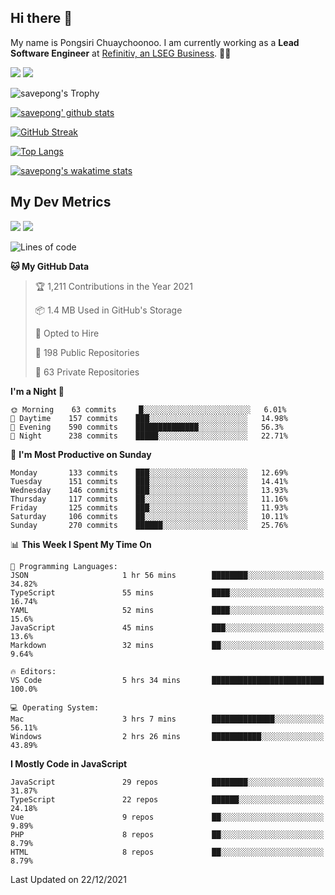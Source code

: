 ## Hi there 👋

My name is Pongsiri Chuaychoonoo. I am currently working as a **Lead Software Engineer** at [Refinitiv, an LSEG Business](https://www.refinitiv.com). 👨‍💻

[<img src="https://img.shields.io/badge/savepong.com-%230077B5.svg?&style=for-the-badge&color=81e6d9" />](https://savepong.com)
[<img src="https://img.shields.io/badge/linkedin-%230077B5.svg?&style=for-the-badge&logo=linkedin&logoColor=white" />](https://www.linkedin.com/in/savepong)

![savepong's Trophy](https://github-profile-trophy.vercel.app/?username=savepong&theme=flat&rank=SECRET,SSS,SS,S,AAA,AA,A&margin-w=15&no-bg=true&no-frame=true)

[![savepong' github stats](https://github-readme-stats.vercel.app/api?username=savepong&show_icons=true&count_private=true&theme=gotham&hide_border=true&bg_color=00000000&text_color=768390FF)](https://savepong.com/posts/stats)

[![GitHub Streak](https://github-readme-streak-stats.herokuapp.com?user=savepong&theme=gotham&hide_border=true&background=00000000&dates=768390FF)](https://savepong.com/posts/stats)

[![Top Langs](https://github-readme-stats.vercel.app/api/top-langs/?username=savepong&layout=compact&langs_count=10&theme=gotham&hide_border=true&bg_color=00000000&text_color=768390FF)](https://savepong.com/posts/stats)

[![savepong's wakatime stats](https://github-readme-stats.vercel.app/api/wakatime?username=@savepong&layout=default&theme=gotham&hide_border=true&bg_color=00000000&text_color=768390FF)](https://savepong.com/posts/stats)

## My Dev Metrics

[![](https://komarev.com/ghpvc/?username=savepong&color=blue&label=Profile%20Views)](https://github.com/savepong)
[![](https://img.shields.io/github/followers/savepong?label=GitHub%20Followers)](https://github.com/savepong)

<!--START_SECTION:waka-->
![Lines of code](https://img.shields.io/badge/From%20Hello%20World%20I%27ve%20Written-4%20Million%20lines%20of%20code-blue)

**🐱 My GitHub Data** 

> 🏆 1,211 Contributions in the Year 2021
 > 
> 📦 1.4 MB Used in GitHub's Storage 
 > 
> 💼 Opted to Hire
 > 
> 📜 198 Public Repositories 
 > 
> 🔑 63 Private Repositories  
 > 
**I'm a Night 🦉** 

```text
🌞 Morning    63 commits     █░░░░░░░░░░░░░░░░░░░░░░░░   6.01% 
🌆 Daytime    157 commits    ███░░░░░░░░░░░░░░░░░░░░░░   14.98% 
🌃 Evening    590 commits    ██████████████░░░░░░░░░░░   56.3% 
🌙 Night      238 commits    █████░░░░░░░░░░░░░░░░░░░░   22.71%

```
📅 **I'm Most Productive on Sunday** 

```text
Monday       133 commits    ███░░░░░░░░░░░░░░░░░░░░░░   12.69% 
Tuesday      151 commits    ███░░░░░░░░░░░░░░░░░░░░░░   14.41% 
Wednesday    146 commits    ███░░░░░░░░░░░░░░░░░░░░░░   13.93% 
Thursday     117 commits    ██░░░░░░░░░░░░░░░░░░░░░░░   11.16% 
Friday       125 commits    ███░░░░░░░░░░░░░░░░░░░░░░   11.93% 
Saturday     106 commits    ██░░░░░░░░░░░░░░░░░░░░░░░   10.11% 
Sunday       270 commits    ██████░░░░░░░░░░░░░░░░░░░   25.76%

```


📊 **This Week I Spent My Time On** 

```text
💬 Programming Languages: 
JSON                     1 hr 56 mins        ████████░░░░░░░░░░░░░░░░░   34.82% 
TypeScript               55 mins             ████░░░░░░░░░░░░░░░░░░░░░   16.74% 
YAML                     52 mins             ████░░░░░░░░░░░░░░░░░░░░░   15.6% 
JavaScript               45 mins             ███░░░░░░░░░░░░░░░░░░░░░░   13.6% 
Markdown                 32 mins             ██░░░░░░░░░░░░░░░░░░░░░░░   9.64%

🔥 Editors: 
VS Code                  5 hrs 34 mins       █████████████████████████   100.0%

💻 Operating System: 
Mac                      3 hrs 7 mins        ██████████████░░░░░░░░░░░   56.11% 
Windows                  2 hrs 26 mins       ███████████░░░░░░░░░░░░░░   43.89%

```

**I Mostly Code in JavaScript** 

```text
JavaScript               29 repos            ████████░░░░░░░░░░░░░░░░░   31.87% 
TypeScript               22 repos            ██████░░░░░░░░░░░░░░░░░░░   24.18% 
Vue                      9 repos             ██░░░░░░░░░░░░░░░░░░░░░░░   9.89% 
PHP                      8 repos             ██░░░░░░░░░░░░░░░░░░░░░░░   8.79% 
HTML                     8 repos             ██░░░░░░░░░░░░░░░░░░░░░░░   8.79%

```



 Last Updated on 22/12/2021
<!--END_SECTION:waka-->

<!--
**savepong/savepong** is a ✨ _special_ ✨ repository because its `README.md` (this file) appears on your GitHub profile.

Here are some ideas to get you started:

- 🔭 I’m currently working on WebComponents and TypeScript.
- 🌱 I’m currently learning ...
- 👯 I’m looking to collaborate on ...
- 🤔 I’m looking for help with ...
- 💬 Ask me about ...
- 📫 How to reach me: ...
- 😄 Pronouns: ...
- ⚡ Fun fact: ...
-->
